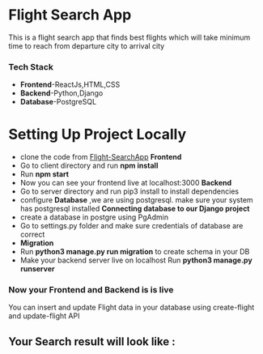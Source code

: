 # Flight Search App
This is a flight search app that finds best flights which will take minimum time to reach from departure city to arrival city
### Tech Stack
* **Frontend**-ReactJs,HTML,CSS
* **Backend**-Python,Django
* **Database**-PostgreSQL

# Setting Up Project Locally 
* clone the code from [Flight-SearchApp](https://github.com/imshivndra/Flight-SearchApp)
**Frontend**
* Go to client directory and run **npm install**
* Run **npm start**
* Now you can see your frontend live at localhost:3000 
**Backend**
* Go to server directory and run pip3 install to install dependencies
* configure **Database** ,we are using postgresql. make sure your system has postgresql installed 
 **Connecting database to our Django project**
 * create a database in postgre using PgAdmin
 * Go to settings.py folder and make sure credentials of database are correct
 * **Migration**
 * Run **python3 manage.py run migration** to create schema in your DB
 * Make your backend server live on localhost Run **python3 manage.py runserver**
 
 ### Now your Frontend and Backend is is live
 You can insert and update Flight data in your database using create-flight  and update-flight API
  ## Your Search result will look like : 
  
 



